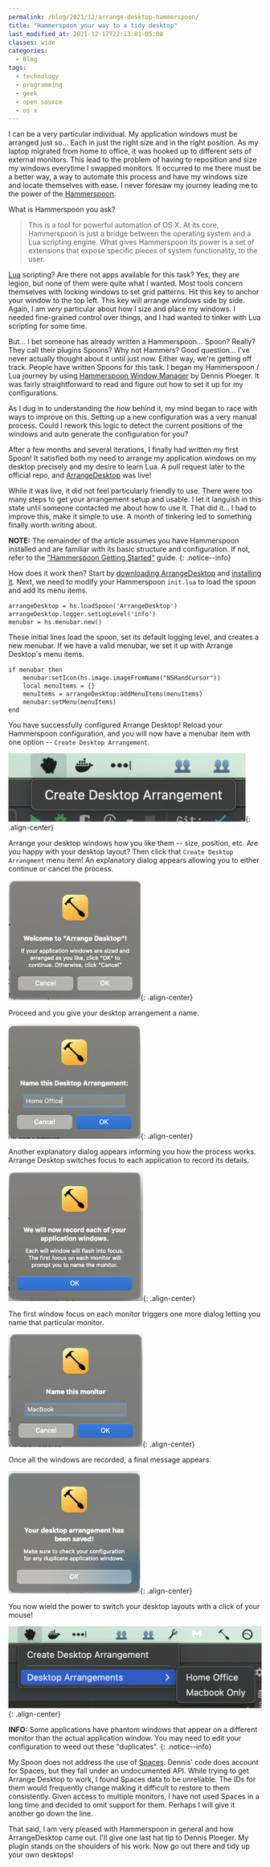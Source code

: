 ```yaml
---
permalink: /blog/2021/12/arrange-desktop-hammerspoon/
title: "Hammerspoon your way to a tidy desktop"
last_modified_at: 2021-12-17T22:13:01-05:00
classes: wide
categories:
  - Blog
tags:
  - technology
  - programming
  - geek
  - open source
  - os x
---
```


I can be a very particular individual. My application windows must be arranged just so... Each in just the right size
and in the right position. As my laptop migrated from home to office, it was hooked up to different sets of external
monitors. This lead to the problem of having to reposition and size my windows everytime I swapped monitors. It occurred
to me there must be a better way, a way to automate this process and have my windows size and locate themselves with
ease. I never foresaw my journey leading me to the power of the [Hammerspoon](https://www.hammerspoon.org/).

What is Hammerspoon you ask?
> This is a tool for powerful automation of OS X. At its core, Hammerspoon is just a bridge between the operating system
> and a Lua scripting engine. What gives Hammerspoon its power is a set of extensions that expose specific pieces of
> system functionality, to the user.

[Lua](https://www.lua.org/) scripting? Are there not apps available for this task? Yes, they are legion, but none of
them were quite what I wanted. Most tools concern themselves with locking windows to set grid patterns. Hit this key to
anchor your window to the top left. This key will arrange windows side by side. Again, I am _very_ particular about how
I size and place my windows. I needed fine-grained control over things, and I had wanted to tinker with Lua scripting
for some time.

But... I bet someone has already written a Hammerspoon... Spoon? Really? They call their plugins Spoons? Why not
Hammers? Good question... I've never actually thought about it until just now. Either way, we're getting off track.
People have written Spoons for this task. I began my Hammerspoon / Lua journey by using
[Hammerspoon Window Manager](https://github.com/dploeger/hammerspoon-window-manager) by Dennis Ploeger. It was fairly
straightforward to read and figure out how to set it up for my configurations.

As I dug in to understanding the _how_ behind it, my mind began to race with ways to improve on this. Setting up a new
configuration was a very manual process. Could I rework this logic to detect the current positions of the windows and
auto generate the configuration for you?

After a few months and several iterations, I finally had written my first Spoon! It satisfied both my need to arrange
my application windows on my desktop precisely and my desire to learn Lua. A pull request later to the
official repo, and [ArrangeDesktop](https://www.hammerspoon.org/Spoons/ArrangeDesktop.html) was live!

While it was live, it did not feel particularly friendly to use. There were too many steps to get your arrangement setup
and usable. I let it languish in this state until someone contacted me about how to use it. That did it... I had to
improve this, make it simple to use. A month of tinkering led to something finally worth writing about.

**NOTE:** The remainder of the article assumes you have Hammerspoon installed and are familiar with its basic structure
and configuration. If not, refer to the ["Hammerspoon Getting Started"](https://www.hammerspoon.org/go/) guide.
{: .notice--info}

How does it work then? Start by [downloading ArrangeDesktop](https://github.com/Hammerspoon/Spoons/raw/master/Spoons/ArrangeDesktop.spoon.zip)
and [installing it](https://github.com/Hammerspoon/hammerspoon/blob/master/SPOONS.md#how-do-i-install-a-spoon). Next,
we need to modify your Hammerspoon `init.lua` to load the spoon and add its menu items.

```
arrangeDesktop = hs.loadSpoon('ArrangeDesktop')
arrangeDesktop.logger.setLogLevel('info')
menubar = hs.menubar.new()
```

These initial lines load the spoon, set its default logging level, and creates a new menubar. If we have a valid menubar,
we set it up with Arrange Desktop's menu items.

```
if menubar then
    menubar:setIcon(hs.image.imageFromName("NSHandCursor"))
    local menuItems = {}
    menuItems = arrangeDesktop:addMenuItems(menuItems)
    menubar:setMenu(menuItems)
end
```

You have successfully configured Arrange Desktop! Reload your Hammerspoon configuration, and you will now have a menubar
item with one option -- `Create Desktop Arrangement`.

![image-center](/assets/images/arrange-desktop/arrange-desktop-initial-menu.png){: .align-center}

Arrange your desktop windows how you like them -- size, position, etc. Are you happy with your desktop layout? Then
click that `Create Desktop Arrangment` menu item! An explanatory dialog appears allowing you to either continue or cancel
the process.

![image-center](/assets/images/arrange-desktop/arrange-desktop-first-step.png){: .align-center}

Proceed and you give your desktop arrangement a name.

![image-center](/assets/images/arrange-desktop/arrange-desktop-name-your-arrangement.png){: .align-center}

Another explanatory dialog appears informing you how the process works. Arrange Desktop switches focus to each
application to record its details.

![image-center](/assets/images/arrange-desktop/arrange-desktop-how-it-works.png){: .align-center}

The first window focus on each monitor triggers one more dialog letting you name that particular monitor.

![image-center](/assets/images/arrange-desktop/arrange-desktop-name-monitor.png){: .align-center}

Once all the windows are recorded, a final message appears.

![image-center](/assets/images/arrange-desktop/arrange-desktop-success-message.png){: .align-center}

You now wield the power to switch your desktop layouts with a click of your mouse!

![image-center](/assets/images/arrange-desktop/arrange-desktop-arrangement-items.png){: .align-center}

**INFO:** Some applications have phantom windows that appear on a different monitor than the actual application window.
You may need to edit your configuration to weed out these "duplicates".
{: .notice--info}

My Spoon does not address the use of [Spaces](https://support.apple.com/guide/mac-help/work-in-multiple-spaces-mh14112/mac).
Dennis' code does account for Spaces, but they fall under an undocumented API. While trying to get Arrange Desktop to
work, I found Spaces data to be unreliable. The IDs for them would frequently change making it difficult to restore to
them consistently. Given access to multiple monitors, I have not used Spaces in a long time and decided to omit support
for them. Perhaps I will give it another go down the line.

That said, I am very pleased with Hammerspoon in general and how ArrangeDesktop came out. I'll give one last hat tip to
Dennis Ploeger. My plugin stands on the shoulders of his work. Now go out there and tidy up your own desktops!
